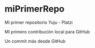 # miPrimerRepo

Mi primer repositorio Yuju - Platzi

MI primero contribución local para GitHub

Un commit más desde GitHub
